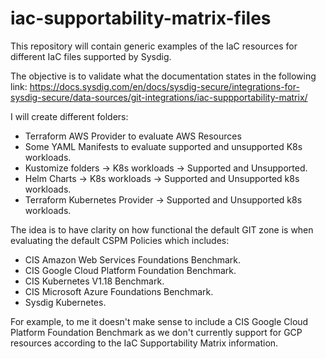 # iac-supportability-matrix-files
This repository will contain generic examples of the IaC resources for different IaC files supported by Sysdig.

The objective is to validate what the documentation states in the following link: https://docs.sysdig.com/en/docs/sysdig-secure/integrations-for-sysdig-secure/data-sources/git-integrations/iac-suppportability-matrix/

I will create different folders:

- Terraform AWS Provider to evaluate AWS Resources
- Some YAML Manifests to evaluate supported and unsupported K8s workloads.
- Kustomize folders -> K8s workloads -> Supported and Unsupported.
- Helm Charts -> K8s workloads -> Supported and Unsupported k8s workloads.
- Terraform Kubernetes Provider -> Supported and Unsupported k8s workloads.

The idea is to have clarity on how functional the default GIT zone is when evaluating the default CSPM Policies which includes:

- CIS Amazon Web Services Foundations Benchmark.
- CIS Google Cloud Platform Foundation Benchmark.
- CIS Kubernetes V1.18 Benchmark.
- CIS Microsoft Azure Foundations Benchmark.
- Sysdig Kubernetes.

For example, to me it doesn't make sense to include a CIS Google Cloud Platform Foundation Benchmark as we don't currently support for GCP resources according to the IaC Supportability Matrix information.
 
